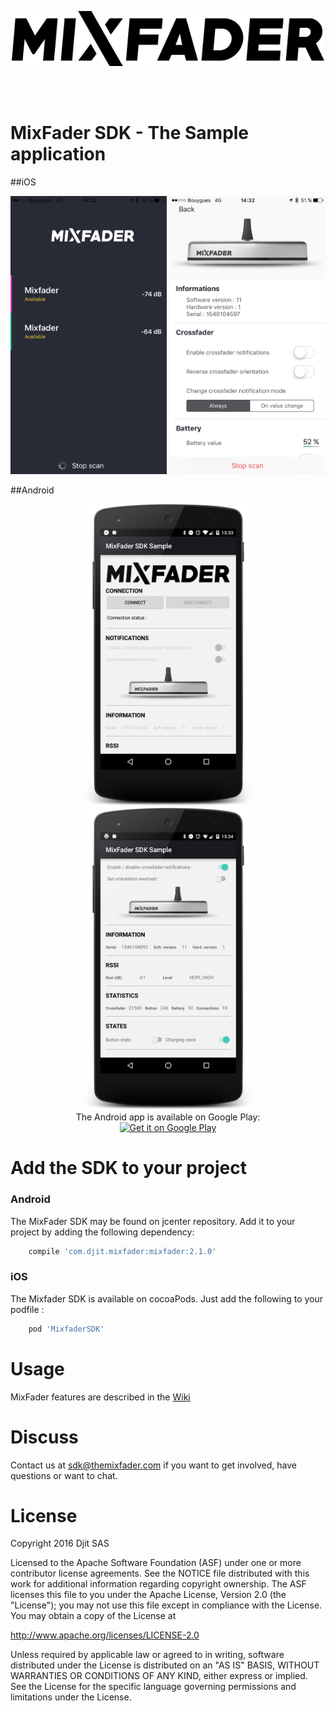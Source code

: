 
<p align="center">
    <img src="https://raw.githubusercontent.com/Mixfader/MixfaderSDKSample/master/logo_mixfader.png" width="500">
</p>
<br/>
<br/>

# MixFader SDK - The Sample application
##iOS
<p align="center">
    <img src="https://github.com/Mixfader/MixfaderSDKSample/blob/master/liste_ios.png" width="250">
    <img src="https://github.com/Mixfader/MixfaderSDKSample/blob/master/connected_ios.png" width="250">
    <br/>
</p>
##Android
<p align="center">
    <img src="https://github.com/Mixfader/MixfaderSDKSample/blob/master/MixFaderActivity.png" width="275">
    <img src="https://github.com/Mixfader/MixfaderSDKSample/blob/master/MixFaderActivity2.png" width="275">
    <br/>
The Android app is available on Google Play:<br/> <a href='https://play.google.com/store/apps/details?id=com.djit.mixfader.sample'><img alt='Get it on Google Play' src='https://play.google.com/intl/en_us/badges/images/generic/en_badge_web_generic.png' width="200"/></a>
</p>

# Add the SDK to your project
### Android
The MixFader SDK may be found on jcenter repository. Add it to your project by adding the following dependency:
```groovy
    compile 'com.djit.mixfader:mixfader:2.1.0'
```

### iOS
The Mixfader SDK is available on cocoaPods. Just add the following to your podfile :
```python
    pod 'MixfaderSDK'
```

# Usage

MixFader features are described in the [Wiki](https://github.com/Mixfader/MixfaderSDKSample/wiki) 

# Discuss

Contact us at <sdk@themixfader.com> if you want to get involved, have questions or want to chat.

# License
Copyright 2016 Djit SAS

Licensed to the Apache Software Foundation (ASF) under one or more contributor license agreements. See the NOTICE file distributed with this work for additional information regarding copyright ownership. The ASF licenses this file to you under the Apache License, Version 2.0 (the "License"); you may not use this file except in compliance with the License. You may obtain a copy of the License at

http://www.apache.org/licenses/LICENSE-2.0

Unless required by applicable law or agreed to in writing, software distributed under the License is distributed on an "AS IS" BASIS, WITHOUT WARRANTIES OR CONDITIONS OF ANY KIND, either express or implied. See the License for the specific language governing permissions and limitations under the License.
